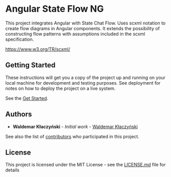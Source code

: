 # Angular State Flow NG
This project integrates Angular with State Chat Flow. Uses scxml notation to create flow diagrams in Angular components. It extends the possibility of constructing flow patterns with assumptions included in the scxml specification.

https://www.w3.org/TR/scxml/

## Getting Started

These instructions will get you a copy of the project up and running on your local machine for development and testing purposes. See deployment for notes on how to deploy the project on a live system.

See the [Get Started](https://wklaczynski.github.io/state-flow-ng/setup). 

## Authors

* **Waldemar Kłaczyński** - *Initial work* - [Waldemar Kłaczyński](https://github.com/wklaczynski)

See also the list of [contributors](https://github.com/wklaczynski/state-flow-ng/contributors) who participated in this project.

## License

This project is licensed under the MIT License - see the [LICENSE.md](LICENSE.md) file for details

